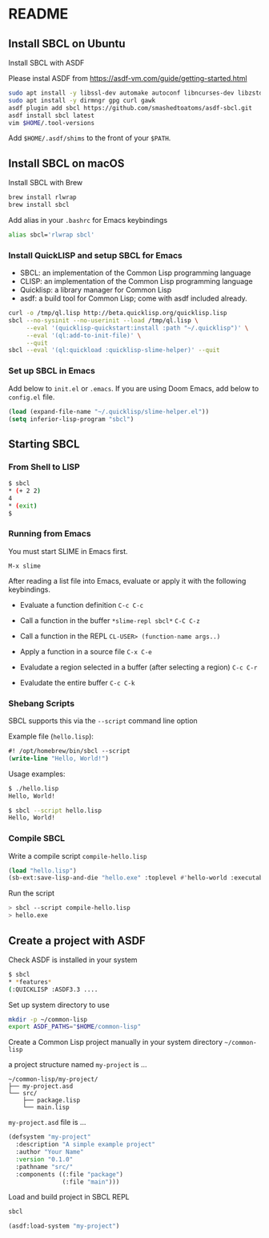 # README

## Install SBCL on Ubuntu

Install SBCL with ASDF

Please instal ASDF from https://asdf-vm.com/guide/getting-started.html

```bash
sudo apt install -y libssl-dev automake autoconf libncurses-dev libzstd-dev
sudo apt install -y dirmngr gpg curl gawk
asdf plugin add sbcl https://github.com/smashedtoatoms/asdf-sbcl.git
asdf install sbcl latest
vim $HOME/.tool-versions
```
Add `$HOME/.asdf/shims` to the front of your `$PATH`.

## Install SBCL on macOS

Install SBCL with Brew

```bash
brew install rlwrap
brew install sbcl
```

Add alias in your `.bashrc` for Emacs keybindings

```bash
alias sbcl='rlwrap sbcl'
```

### Install QuickLISP and setup SBCL for Emacs

- SBCL: an implementation of the Common Lisp programming language
- CLISP: an implementation of the Common Lisp programming language
- Quicklisp: a library manager for Common Lisp
- asdf: a build tool for Common Lisp; come with asdf included already.

```bash
curl -o /tmp/ql.lisp http://beta.quicklisp.org/quicklisp.lisp
sbcl --no-sysinit --no-userinit --load /tmp/ql.lisp \
     --eval '(quicklisp-quickstart:install :path "~/.quicklisp")' \
     --eval '(ql:add-to-init-file)' \
     --quit
sbcl --eval '(ql:quickload :quicklisp-slime-helper)' --quit
```

### Set up SBCL in Emacs

Add below to `init.el` or `.emacs`.
If you are using Doom Emacs, add below to `config.el` file.

```lisp
(load (expand-file-name "~/.quicklisp/slime-helper.el"))
(setq inferior-lisp-program "sbcl")
```

## Starting SBCL

### From Shell to LISP

```bash
$ sbcl
* (+ 2 2)
4
* (exit)
$
```

### Running from Emacs

You must start SLIME in Emacs first.

`M-x slime`

After reading a list file into Emacs,
evaluate or apply it with the following keybindings.

- Evaluate a function definition
  `C-c C-c`

- Call a function in the buffer `*slime-repl sbcl*`
  `C-C C-z`

- Call a function in the REPL
  `CL-USER> (function-name args..)`

- Apply a function in a source file
  `C-x C-e`

- Evaludate a region selected in a buffer (after selecting a region)
  `C-c C-r`

- Evaludate the entire buffer
  `C-c C-k`

### Shebang Scripts

SBCL supports this via the `--script` command line option

Example file (`hello.lisp`):

```lisp
#! /opt/homebrew/bin/sbcl --script
(write-line "Hello, World!")
```

Usage examples:

```bash
$ ./hello.lisp
Hello, World!

$ sbcl --script hello.lisp
Hello, World!
```

### Compile SBCL

Write a compile script `compile-hello.lisp`

```lisp
(load "hello.lisp")
(sb-ext:save-lisp-and-die "hello.exe" :toplevel #'hello-world :executable t)
```

Run the script

```bash
> sbcl --script compile-hello.lisp
> hello.exe
```

## Create a project with ASDF

Check ASDF is installed in your system

```bash
$ sbcl
* *features*
(:QUICKLISP :ASDF3.3 ....

```

Set up system directory to use

```bash
mkdir -p ~/common-lisp
export ASDF_PATHS="$HOME/common-lisp"
```

Create a Common Lisp project manually
in your system directory `~/common-lisp`

a project structure named `my-project` is ...

```
~/common-lisp/my-project/
├── my-project.asd
└── src/
    ├── package.lisp
    └── main.lisp
```

`my-project.asd` file is ...

```lisp
(defsystem "my-project"
  :description "A simple example project"
  :author "Your Name"
  :version "0.1.0"
  :pathname "src/"
  :components ((:file "package")
               (:file "main")))
```

Load and build project in SBCL REPL

```bash
sbcl
```

```lisp
(asdf:load-system "my-project")
```
